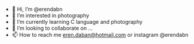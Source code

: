 - 👋 Hi, I’m @erendabn
- 👀 I’m interested in photography
- 🌱 I’m currently learning C language and photography
- 💞️ I’m looking to collaborate on ...
- 📫 How to reach me eren.daban@hotmail.com or instagram @erendabn

<!---
erendabn/erendabn is a ✨ special ✨ repository because its `README.md` (this file) appears on your GitHub profile.
You can click the Preview link to take a look at your changes.
--->
